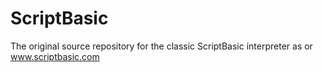 ScriptBasic
===========

The original source repository for the classic ScriptBasic interpreter as or www.scriptbasic.com
